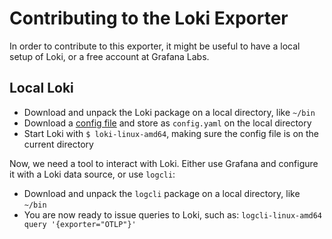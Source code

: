 Contributing to the Loki Exporter
===

In order to contribute to this exporter, it might be useful to have a local setup of Loki, or a free account
at Grafana Labs.

Local Loki
---

* Download and unpack the Loki package on a local directory, like `~/bin`
* Download a [config file](https://raw.githubusercontent.com/grafana/loki/master/cmd/loki/loki-local-config.yaml) and store as `config.yaml` on the local directory
* Start Loki with `$ loki-linux-amd64`, making sure the config file is on the current directory

Now, we need a tool to interact with Loki. Either use Grafana and configure it with a Loki data source, or use `logcli`:

* Download and unpack the `logcli` package on a local directory, like `~/bin`
* You are now ready to issue queries to Loki, such as: `logcli-linux-amd64 query '{exporter="OTLP"}'`
